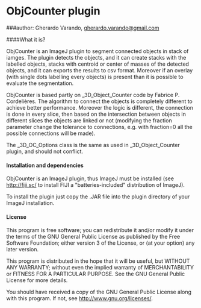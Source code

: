 
# ObjCounter plugin

###author: Gherardo Varando, gherardo.varando@gmail.com

####What it is?

ObjCounter is an ImageJ plugin to segment connected objects in stack of iamges. The plugin detects the objects, and it can create stacks with the labelled objects, stacks with centroid or center of masses of the detected objects, and it can exports the results to csv format. Moreover if an overlay (with single dots labelling every objects) is present than it is possible to evaluate the segmentation.

ObjCounter is based partly on _3D_Object_Counter code by Fabrice P. Cordelières.
The algorithm to connect the objects is completely different to achieve better performance.
Moreover the logic is different, the connection is done in every slice, then based on the intersection between objects in
different slices the objects are linked or not (modifying the fraction parameter change the tolerance to connections, e.g. with fraction=0 all the possible connections will be made).

The _3D_OC_Options class is the same as used in _3D_Object_Counter plugin, and should not conflict.


#### Installation and dependencies

ObjCounter is an ImageJ plugin, thus ImageJ must be installed (see http://fiji.sc/ to install FIJI a "batteries-included" distribution of ImageJ).

To install the plugin just copy the .JAR file into the plugin directory of your ImageJ installation.

#### License

 This program is free software; you can redistribute it and/or modify
  it under the terms of the GNU General Public License as published by
  the Free Software Foundation; either version 3 of the License, or
  (at your option) any later version.

  This program is distributed in the hope that it will be useful,
  but WITHOUT ANY WARRANTY; without even the implied warranty of
  MERCHANTABILITY or FITNESS FOR A PARTICULAR PURPOSE.  See the
  GNU General Public License for more details.

  You should have received a copy of the GNU General Public License
  along with this program.  If not, see <http://www.gnu.org/licenses/>.
